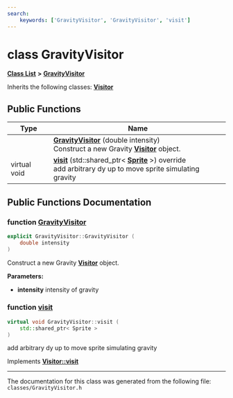 ```yaml
---
search:
    keywords: ['GravityVisitor', 'GravityVisitor', 'visit']
---
```


# class GravityVisitor

[**Class List**](annotated.md) **>** [**GravityVisitor**](class_gravity_visitor.md)




Inherits the following classes: **[Visitor](class_visitor.md)**

## Public Functions

|Type|Name|
|-----|-----|
||[**GravityVisitor**](class_gravity_visitor.md#1ae22e7ba086e20c0e33849798dc1898a4) (double intensity) <br>Construct a new Gravity **[Visitor](class_visitor.md)** object. |
|virtual void|[**visit**](class_gravity_visitor.md#1ae4b8bb78b47d9ab88d5c4b03d0d3816b) (std::shared\_ptr< **[Sprite](class_sprite.md)** >) override <br>add arbitrary dy up to move sprite simulating gravity |


## Public Functions Documentation

### function <a id="1ae22e7ba086e20c0e33849798dc1898a4" href="#1ae22e7ba086e20c0e33849798dc1898a4">GravityVisitor</a>

```cpp
explicit GravityVisitor::GravityVisitor (
    double intensity
)
```

Construct a new Gravity **[Visitor](class_visitor.md)** object. 



**Parameters:**


* **intensity** intensity of gravity 



### function <a id="1ae4b8bb78b47d9ab88d5c4b03d0d3816b" href="#1ae4b8bb78b47d9ab88d5c4b03d0d3816b">visit</a>

```cpp
virtual void GravityVisitor::visit (
    std::shared_ptr< Sprite > 
)
```

add arbitrary dy up to move sprite simulating gravity 


Implements **[Visitor::visit](class_visitor.md#1af941b9cd719ad5d43bb21310fb0795eb)**




----------------------------------------
The documentation for this class was generated from the following file: `classes/GravityVisitor.h`
